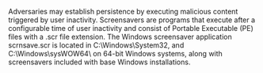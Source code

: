 Adversaries may establish persistence by executing malicious content triggered by user inactivity. Screensavers are programs that execute after a configurable time of user inactivity and consist of Portable Executable (PE) files with a .scr file extension. The Windows screensaver application scrnsave.scr is located in C:\Windows\System32\, and C:\Windows\sysWOW64\ on 64-bit Windows systems, along with screensavers included with base Windows installations.
